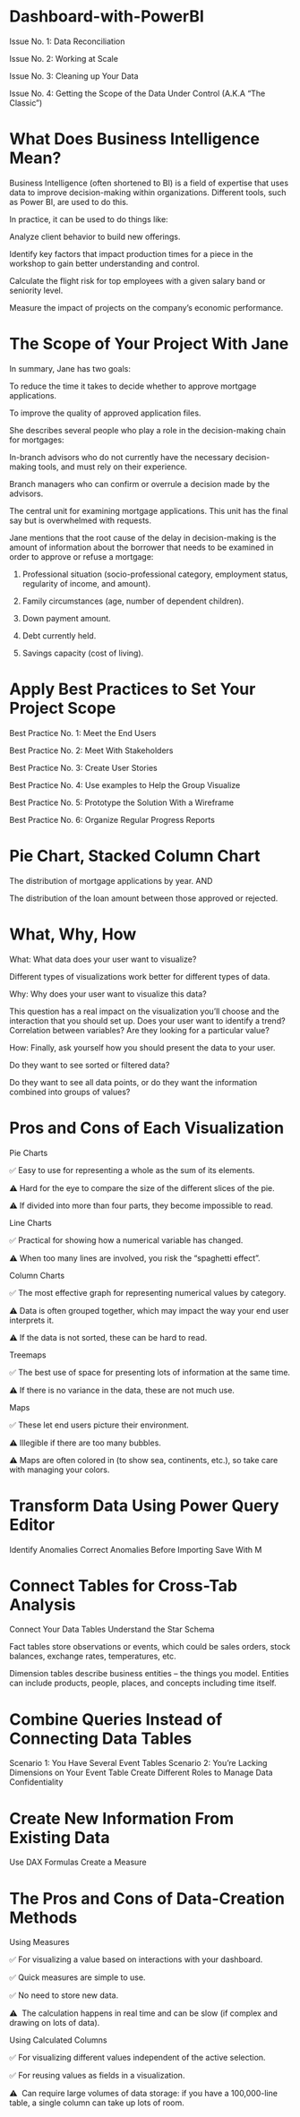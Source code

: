 # Dashboard-with-PowerBI
Issue No. 1: Data Reconciliation

Issue No. 2: Working at Scale

Issue No. 3: Cleaning up Your Data

Issue No. 4: Getting the Scope of the Data Under Control (A.K.A “The Classic”)

# What Does Business Intelligence Mean?

Business Intelligence (often shortened to BI) is a field of expertise that uses data to improve decision-making within organizations. Different tools, such as Power BI, are used to do this.

In practice, it can be used to do things like:

Analyze client behavior to build new offerings. 

Identify key factors that impact production times for a piece in the workshop to gain better understanding and control. 

Calculate the flight risk for top employees with a given salary band or seniority level. 

Measure the impact of projects on the company’s economic performance. 

# The Scope of Your Project With Jane

In summary, Jane has two goals:

To reduce the time it takes to decide whether to approve mortgage applications. 

To improve the quality of approved application files. 

She describes several people who play a role in the decision-making chain for mortgages:

In-branch advisors who do not currently have the necessary decision-making tools, and must rely on their experience.

Branch managers who can confirm or overrule a decision made by the advisors.

The central unit for examining mortgage applications. This unit has the final say but is overwhelmed with requests. 

Jane mentions that the root cause of the delay in decision-making is the amount of information about the borrower that needs to be examined in order to approve or refuse a mortgage:

1) Professional situation (socio-professional category, employment status, regularity of income, and amount).

2) Family circumstances (age, number of dependent children).

3) Down payment amount.

4) Debt currently held.

5) Savings capacity (cost of living).

# Apply Best Practices to Set Your Project Scope

Best Practice No. 1: Meet the End Users

Best Practice No. 2: Meet With Stakeholders

Best Practice No. 3: Create User Stories

Best Practice No. 4: Use examples to Help the Group Visualize

Best Practice No. 5: Prototype the Solution With a Wireframe

Best Practice No. 6: Organize Regular Progress Reports


# Pie Chart, Stacked Column Chart

The distribution of mortgage applications by year.
AND 

The distribution of the loan amount between those approved or rejected.

# What, Why, How
What: What data does your user want to visualize? 

Different types of visualizations work better for different types of data.

Why: Why does your user want to visualize this data? 

This question has a real impact on the visualization you’ll choose and the interaction that you should set up. Does your user want to identify a trend? Correlation between variables? Are they looking for a particular value?

How: Finally, ask yourself how you should present the data to your user. 

Do they want to see sorted or filtered data?

Do they want to see all data points, or do they want the information combined into groups of values? 

# Pros and Cons of Each Visualization 
Pie Charts

✅ Easy to use for representing a whole as the sum of its elements.

⚠️️ Hard for the eye to compare the size of the different slices of the pie. 

⚠️️ If divided into more than four parts, they become impossible to read. 

Line Charts

✅ Practical for showing how a numerical variable has changed. 

⚠️️ When too many lines are involved, you risk the “spaghetti effect”.

Column Charts

✅ The most effective graph for representing numerical values by category. 

⚠️ Data is often grouped together, which may impact the way your end user interprets it. 

⚠️️ If the data is not sorted, these can be hard to read. 

Treemaps

✅ The best use of space for presenting lots of information at the same time. 

⚠️️ If there is no variance in the data, these are not much use. 

Maps

✅ These let end users picture their environment. 

⚠️️ Illegible if there are too many bubbles. 

⚠️️ Maps are often colored in (to show sea, continents, etc.), so take care with managing your colors. 

# Transform Data Using Power Query Editor
Identify Anomalies
Correct Anomalies Before Importing
Save With M

# Connect Tables for Cross-Tab Analysis
Connect Your Data Tables
Understand the Star Schema

Fact tables store observations or events, which could be sales orders, stock balances, exchange rates, temperatures, etc.

Dimension tables describe business entities – the things you model. Entities can include products, people, places, and concepts including time itself. 

# Combine Queries Instead of Connecting Data Tables
Scenario 1: You Have Several Event Tables
Scenario 2: You’re Lacking Dimensions on Your Event Table 
Create Different Roles to Manage Data Confidentiality 

# Create New Information From Existing Data
Use DAX Formulas
Create a Measure

# The Pros and Cons of Data-Creation Methods
Using Measures

✅ For visualizing a value based on interactions with your dashboard. 

✅ Quick measures are simple to use.

✅ No need to store new data. 

⚠️ ️ The calculation happens in real time and can be slow (if complex and drawing on lots of data). 

Using Calculated Columns

✅ For visualizing different values independent of the active selection. 

✅ For reusing values as fields in a visualization. 

⚠️ ️ Can require large volumes of data storage: if you have a 100,000-line table, a single column can take up lots of room. 
